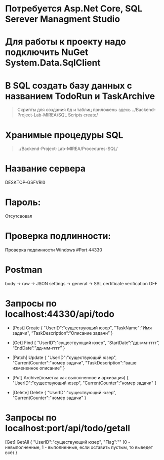 # Потребуется Asp.Net Core, SQL Serever Managment Studio
# Для работы к проекту надо подключить NuGet System.Data.SqlClient
# В SQL создать базу данных с названием TodoRun и TaskArchive
> Скрипты для создания бд и таблиц приложены здесь
../Backend-Project-Lab-MIREA/SQL Scripts create/
# Хранимые процедуры SQL
> ../Backend-Project-Lab-MIREA/Procedures-SQL/
# Название сервера
DESKTOP-GSFVRI0
# Пароль:
Отсутсвовал
# Проверка подлинности: 
Проверка подлинности Windows
#Port
44330
# Postman
body -> raw -> JSON
settings -> general -> SSL certificate verification OFF
# Запросы по localhost:44330/api/todo
- [Post] Create 
{
"UserID":"существующий юзер",
"TaskName":"Имя задачи",
“TaskDescription”:”Описание задачи”
}
- [Get] Find 
{
"UserID":"существующий юзер",
“StartDate”:”дд-мм-гггг”,
“EndDate”:”дд-мм-гггг”
}

- [Patch] Update 
{
"UserID":"существующий юзер",
"CurrentCounter":"номер задачи",
"TaskDescription":"ваше измененное описание"
}

- [Put] Archive(пометка как выполненное и архивация) 
{
"UserID":"существующий юзер",
"CurrentCounter":"номер задачи"
}

- [Delete] Delete 
{
"UserID":"существующий юзер",
"CurrentCounter":"номер задачи"
}

# Запросы по localhost:port/api/todo/getall
[Get] GetAll 
{
"UserID":"существующий юзер",
"Flag":""  (0 - невыполненные, 1 - выполненные, если оставить пустым, то выведет всё)
}
